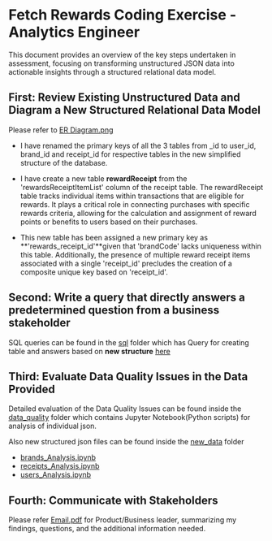 # Fetch Rewards Coding Exercise - Analytics Engineer


This document provides an overview of the key steps undertaken in assessment, focusing on transforming unstructured JSON data into actionable insights through a structured relational data model.




## First: Review Existing Unstructured Data and Diagram a New Structured Relational Data Model

Please refer to [ER Diagram.png](https://github.com/adityasahugit/Fetch-Rewards-Coding-Exercise/blob/main/ER_diagram.png)

- I have renamed the primary keys of all the 3 tables from _id to user_id, brand_id and receipt_id for respective tables in the new simplified structure of the database.

- I have create a new table **rewardReceipt** from the 'rewardsReceiptItemList' column of the receipt table. The rewardReceipt table tracks individual items within transactions that are eligible for rewards. It plays a critical role in connecting purchases with specific rewards criteria, allowing for the calculation and assignment of reward points or benefits to users based on their purchases. 

-  This new table has been assigned a new primary key as **'rewards_receipt_id'**given that 'brandCode' lacks uniqueness within this table. Additionally, the presence of multiple reward receipt items associated with a single 'receipt_id' precludes the creation of a composite unique key based on 'receipt_id'.

## Second: Write a query that directly answers a predetermined question from a business stakeholder

SQL queries can be found in the [sql](https://github.com/adityasahugit/Fetch-Rewards-Coding-Exercise/tree/main/sql) folder which has Query for creating table and answers based on **new structure** [here](https://github.com/adityasahugit/Fetch-Rewards-Coding-Exercise/blob/main/sql/sql_queries.sql) 


## Third: Evaluate Data Quality Issues in the Data Provided

Detailed evaluation of the Data Quality Issues can be found inside the [data_quality](https://github.com/adityasahugit/Fetch-Rewards-Coding-Exercise/tree/main/data_quality) folder which contains Jupyter Notebook(Python scripts) for analysis of individual json.

Also new structured json files can be found inside the [new_data](https://github.com/adityasahugit/Fetch-Rewards-Coding-Exercise/tree/main/data_quality/new_data) folder

 - [brands_Analysis.ipynb](https://github.com/adityasahugit/Fetch-Rewards-Coding-Exercise/blob/main/data_quality/brands_Analysis.ipynb)
 - [receipts_Analysis.ipynb](https://github.com/adityasahugit/Fetch-Rewards-Coding-Exercise/blob/main/data_quality/receipts_Analysis.ipynb)
 - [users_Analysis.ipynb](https://github.com/adityasahugit/Fetch-Rewards-Coding-Exercise/blob/main/data_quality/users_Analysis.ipynb)


## Fourth: Communicate with Stakeholders

Please refer [Email.pdf](https://github.com/adityasahugit/Fetch-Rewards-Coding-Exercise/blob/main/Email.pdf) for Product/Business leader, summarizing my findings, questions, and the additional information needed.

